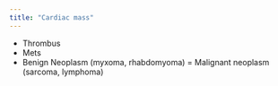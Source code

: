 ```yaml
---
title: "Cardiac mass"
---
```

- Thrombus
- Mets
- Benign Neoplasm (myxoma, rhabdomyoma)
= Malignant neoplasm (sarcoma, lymphoma)

